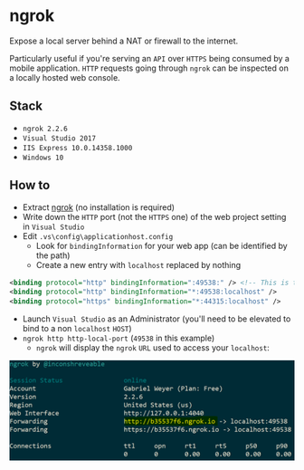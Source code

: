 # ngrok

Expose a local server behind a NAT or firewall to the internet.

Particularly useful if you're serving an `API` over `HTTPS` being consumed by a mobile application. `HTTP` requests going through `ngrok` can be inspected on a locally hosted web console.

## Stack

- `ngrok 2.2.6`
- `Visual Studio 2017`
- `IIS Express 10.0.14358.1000`
- `Windows 10`

## How to

- Extract [ngrok][ngrok] (no installation is required)
- Write down the `HTTP` port (not the `HTTPS` one) of the web project setting in `Visual Studio`
- Edit `.vs\config\applicationhost.config`
  - Look for `bindingInformation` for your web app (can be identified by the path)
  - Create a new entry with `localhost` replaced by nothing

```xml
<binding protocol="http" bindingInformation=":49538:" /> <!-- This is the added line -->
<binding protocol="http" bindingInformation="*:49538:localhost" />
<binding protocol="https" bindingInformation="*:44315:localhost" />
```

- Launch `Visual Studio` as an Administrator (you'll need to be elevated to bind to a non `localhost` `HOST`)
- `ngrok http http-local-port` (`49538` in this example)
  - `ngrok` will display the `ngrok` `URL` used to access your `localhost`:

![ngrok URL](ngrok-url.png)

[ngrok]: https://ngrok.com/